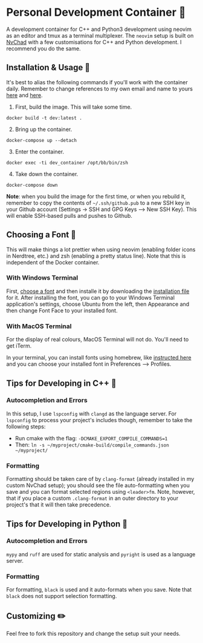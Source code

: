 # Personal Development Container :hammer:
A development container for C++ and Python3 development using neovim as an editor and tmux as a terminal multiplexer.
The `neovim` setup is built on [NvChad](https://github.com/NvChad/NvChad) with a few customisations for C++ and Python development. I recommend you do the same.

## Installation & Usage :rocket:
It's best to alias the following commands if you'll work with the container daily. 
Remember to change references to my own email and name to yours [here](https://github.com/yussefsoudan/development_container/blob/main/Dockerfile#L41) and [here](https://github.com/yussefsoudan/development_container/blob/main/homefiles/.gitconfig#L3). 

1. First, build the image. This will take some time. 

```
docker build -t dev:latest .
```

2. Bring up the container. 

```
docker-compose up --detach
```

3. Enter the container. 

```
docker exec -ti dev_container /opt/bb/bin/zsh
```

4. Take down the container. 

```
docker-compose down
```

**Note**: when you build the image for the first time, or when you rebuild it, remember to copy the contents of `~/.ssh/github.pub` to a new SSH key in your Github account (Settings -> SSH and GPG Keys --> New SSH Key). This will enable SSH-based pulls and pushes to Github.  

## Choosing a Font :art:
This will make things a lot prettier when using neovim (enabling folder icons in Nerdtree, etc.) and zsh (enabling a pretty status line). 
Note that this is independent of the Docker container.

### With Windows Terminal
First, [choose a font](https://github.com/ryanoasis/nerd-fonts#patched-fonts) and then installe it by downloading the [installation file](https://github.com/source-foundry/Hack-windows-installer/releases/tag/v1.6.0) for it.
After installing the font, you can go to your Windows Terminal application's settings, choose Ubuntu from the left, then Appearance and then change Font Face to your installed font. 

### With MacOS Terminal 
For the display of real colours, MacOS Terminal will not do. You'll need to get iTerm. 

In your terminal, you can install fonts using homebrew, like [instructed here](https://github.com/ryanoasis/nerd-fonts#option-4-homebrew-fonts) and you can choose your installed font in Preferences --> Profiles. 

## Tips for Developing in C++ :safety_vest:
### Autocompletion and Errors
In this setup, I use `lspconfig` with `clangd` as the language server. 
For `lspconfig` to process your project's includes though, remember to take the following steps:
- Run cmake with the flag: `-DCMAKE_EXPORT_COMPILE_COMMANDS=1` 
- Then: `ln -s ~/myproject/cmake-build/compile_commands.json ~/myproject/`

### Formatting 
Formatting should be taken care of by `clang-format` (already installed in my custom NvChad setup); you should see the file auto-formatting when you save and you can format selected regions using `<leader>fm`. 
Note, however, that if you place a custom `.clang-format` in an outer directory to your project's that it will then take precedence. 

## Tips for Developing in Python :safety_vest:
### Autocompletion and Errors
`mypy` and `ruff` are used for static analysis and `pyright` is used as a language server. 

### Formatting
For formatting, `black` is used and it auto-formats when you save. Note that `black` does not support selection formatting. 

## Customizing :pencil2:
Feel free to fork this repository and change the setup suit your needs. 

